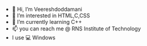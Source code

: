 - 👋 Hi, I’m Veereshdoddamani
- 👀 I’m interested in HTML,C,CSS
- 🌱 I’m currently learning C++
- 📫 you can reach me @ RNS Institute of Technology
- I use 💻 Windows 

<!---
Veereshdoddamani/Veereshdoddamani is a ✨ special ✨ repository because its `README.md` (this file) appears on your GitHub profile.
You can click the Preview link to take a look at your changes.
--->
